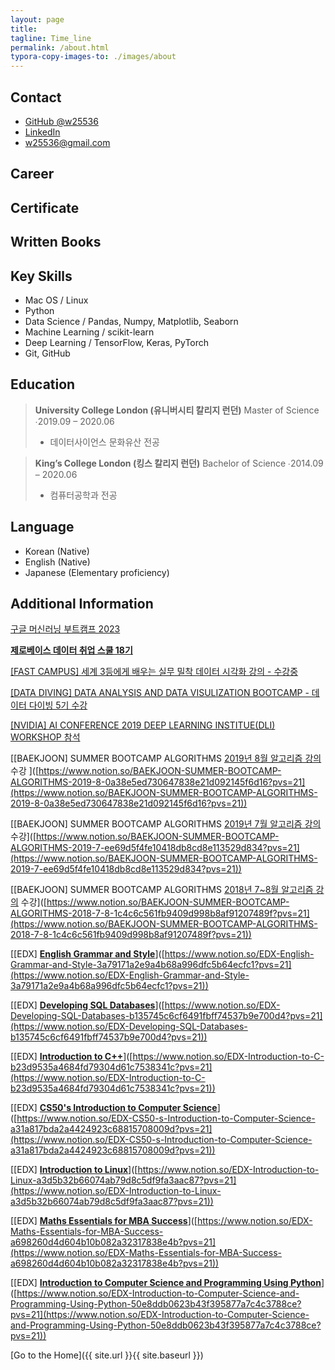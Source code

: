 ```yaml
---
layout: page
title: 
tagline: Time_line
permalink: /about.html
typora-copy-images-to: ./images/about
---
```


## Contact
+ [GitHub @w25536](https://github.com/w25536)
+ [LinkedIn](https://www.linkedin.com/in/jeonghosuh/)
+ <w25536@gmail.com>

## Career


## Certificate



## Written Books



## Key Skills

+ Mac OS / Linux
+ Python
+ Data Science / Pandas, Numpy, Matplotlib, Seaborn
+ Machine Learning / scikit-learn
+ Deep Learning / TensorFlow, Keras, PyTorch
+ Git, GitHub

## Education


> **University College London (유니버시티 칼리지 런던)**
> Master of Science ∙2019.09 – 2020.06
> - 데이터사이언스 문화유산 전공
> 

> **King’s College London (킹스 칼리지 런던)**
> Bachelor of Science ∙2014.09 – 2020.06
> - 컴퓨터공학과 전공


## Language
+ Korean (Native)
+ English (Native)
+ Japanese (Elementary proficiency)


## Additional Information

[구글 머신러닝 부트캠프 2023](https://www.notion.so/2023-3286dc90fe904a739c5538cfe5d9aec3?pvs=21)


[**제로베이스 데이터 취업 스쿨 18기**](https://www.notion.so/18-16906b7cbcfd4861abd0b6386e143b71?pvs=21)

[[FAST CAMPUS] 세계 3등에게 배우는 실무 밀착 데이터 시각화 강의 - 수강중](https://www.notion.so/FAST-CAMPUS-3-2c1c2ac07bfb4daeb2dc880dcd0f80e5?pvs=21)

[[DATA DIVING] DATA ANALYSIS AND DATA VISULIZATION BOOTCAMP - 데이터 다이빙 5기 수강](https://www.notion.so/DATA-DIVING-DATA-ANALYSIS-AND-DATA-VISULIZATION-BOOTCAMP-5-af8ec79e906b4ede9660c5a4c239be0c?pvs=21)

[[NVIDIA] AI CONFERENCE 2019 DEEP LEARNING INSTITUE(DLI) WORKSHOP 참석](https://www.notion.so/NVIDIA-AI-CONFERENCE-2019-DEEP-LEARNING-INSTITUE-DLI-WORKSHOP-63fe1c8171844bb8857614e38cb5a265?pvs=21)

[[BAEKJOON] SUMMER BOOTCAMP ALGORITHMS [2019년 8월 알고리즘 강의](https://www.acmicpc.net/group/6066) 수강 ]([https://www.notion.so/BAEKJOON-SUMMER-BOOTCAMP-ALGORITHMS-2019-8-0a38e5ed730647838e21d092145f6d16?pvs=21](https://www.notion.so/BAEKJOON-SUMMER-BOOTCAMP-ALGORITHMS-2019-8-0a38e5ed730647838e21d092145f6d16?pvs=21))

[[BAEKJOON] SUMMER BOOTCAMP ALGORITHMS [2019년 7월 알고리즘 강의](https://www.acmicpc.net/group/5826) 수강]([https://www.notion.so/BAEKJOON-SUMMER-BOOTCAMP-ALGORITHMS-2019-7-ee69d5f4fe10418db8cd8e113529d834?pvs=21](https://www.notion.so/BAEKJOON-SUMMER-BOOTCAMP-ALGORITHMS-2019-7-ee69d5f4fe10418db8cd8e113529d834?pvs=21))

[[BAEKJOON] SUMMER BOOTCAMP ALGORITHMS [2018년 7~8월 알고리즘 강의](https://www.acmicpc.net/group/3665) 수강]([https://www.notion.so/BAEKJOON-SUMMER-BOOTCAMP-ALGORITHMS-2018-7-8-1c4c6c561fb9409d998b8af91207489f?pvs=21](https://www.notion.so/BAEKJOON-SUMMER-BOOTCAMP-ALGORITHMS-2018-7-8-1c4c6c561fb9409d998b8af91207489f?pvs=21))

[[EDX] [**English Grammar and Style**](https://learning.edx.org/course/course-v1:UQx+Write101x+1T2017/home)]([https://www.notion.so/EDX-English-Grammar-and-Style-3a79171a2e9a4b68a996dfc5b64ecfc1?pvs=21](https://www.notion.so/EDX-English-Grammar-and-Style-3a79171a2e9a4b68a996dfc5b64ecfc1?pvs=21))

[[EDX] [**Developing SQL Databases**](https://learning.edx.org/course/course-v1:Microsoft+DAT215.1x+3T2016/home)]([https://www.notion.so/EDX-Developing-SQL-Databases-b135745c6cf6491fbff74537b9e700d4?pvs=21](https://www.notion.so/EDX-Developing-SQL-Databases-b135745c6cf6491fbff74537b9e700d4?pvs=21))

[[EDX] [**Introduction to C++**](https://learning.edx.org/course/course-v1:Microsoft+DEV210x+2T2016/home)]([https://www.notion.so/EDX-Introduction-to-C-b23d9535a4684fd79304d61c7538341c?pvs=21](https://www.notion.so/EDX-Introduction-to-C-b23d9535a4684fd79304d61c7538341c?pvs=21))

[[EDX] [**CS50's Introduction to Computer Science**](https://learning.edx.org/course/course-v1:HarvardX+CS50+X/home)]([https://www.notion.so/EDX-CS50-s-Introduction-to-Computer-Science-a31a817bda2a4424923c68815708009d?pvs=21](https://www.notion.so/EDX-CS50-s-Introduction-to-Computer-Science-a31a817bda2a4424923c68815708009d?pvs=21))

[[EDX] [**Introduction to Linux**](https://learning.edx.org/course/course-v1:LinuxFoundationX+LFS101x+1T2016/home)]([https://www.notion.so/EDX-Introduction-to-Linux-a3d5b32b66074ab79d8c5df9fa3aac87?pvs=21](https://www.notion.so/EDX-Introduction-to-Linux-a3d5b32b66074ab79d8c5df9fa3aac87?pvs=21))

[[EDX] [**Maths Essentials for MBA Success**](https://learning.edx.org/course/course-v1:ImperialBusinessX+ICBS003+3T2016/home)]([https://www.notion.so/EDX-Maths-Essentials-for-MBA-Success-a698260d4d604b10b082a32317838e4b?pvs=21](https://www.notion.so/EDX-Maths-Essentials-for-MBA-Success-a698260d4d604b10b082a32317838e4b?pvs=21))

[[EDX] [**Introduction to Computer Science and Programming Using Python**](https://learning.edx.org/course/course-v1:MITx+6.00.1x+2T2016/home)]([https://www.notion.so/EDX-Introduction-to-Computer-Science-and-Programming-Using-Python-50e8ddb0623b43f395877a7c4c3788ce?pvs=21](https://www.notion.so/EDX-Introduction-to-Computer-Science-and-Programming-Using-Python-50e8ddb0623b43f395877a7c4c3788ce?pvs=21))

[Go to the Home]({{ site.url }}{{ site.baseurl }})
